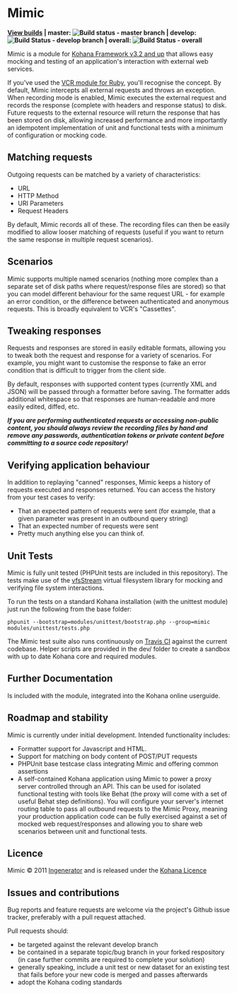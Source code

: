 # Mimic

**[View builds](http://travis-ci.org/acoulton/mimic) | master: ![Build status - master branch](https://secure.travis-ci.org/acoulton/mimic.png?branch=master) | 
develop: ![Build Status - develop branch](https://secure.travis-ci.org/acoulton/mimic.png?branch=develop) | 
overall: ![Build Status - overall](https://secure.travis-ci.org/acoulton/mimic.png)**

Mimic is a module for [Kohana Framework v3.2 and up](http://kohanaframework.org)
that allows easy mocking and testing of an application's interaction with external
web services.

If you've used the [VCR module for Ruby](https://github.com/myronmarston/vcr),
you'll recognise the concept. By default,
Mimic intercepts all external requests and throws an exception. When recording mode
is enabled, Mimic executes the external request and records the response (complete
with headers and response status) to disk. Future requests to the external resource
will return the response that has been stored on disk, allowing increased performance
and more importantly an idempotent implementation of unit and functional tests with
a minimum of configuration or mocking code.

## Matching requests
Outgoing requests can be matched by a variety of characteristics:

* URL
* HTTP Method
* URI Parameters
* Request Headers

By default, Mimic records all of these. The recording files can then be easily
modified to allow looser matching of requests (useful if you want to return the
same response in multiple request scenarios).

## Scenarios
Mimic supports multiple named scenarios (nothing more complex than a separate
set of disk paths where request/response files are stored) so that you can model
different behaviour for the same request URL - for example an error condition, or
the difference between authenticated and anonymous requests. This is broadly
equivalent to VCR's "Cassettes".

## Tweaking responses
Requests and responses are stored in easily editable formats, allowing you to tweak
both the request and response for a variety of scenarios. For example, you might
want to customise the response to fake an error condition that is difficult
to trigger from the client side.

By default, responses with supported content types (currently XML and JSON) will
be passed through a formatter before saving. The formatter adds additional whitespace
so that responses are human-readable and more easily edited, diffed, etc.

***If you are performing authenticated requests or accessing non-public content,
you should always review the recording files by hand and remove any passwords,
authentication tokens or private content before committing to a source code
repository!***

## Verifying application behaviour
In addition to replaying "canned" responses, Mimic keeps a history of requests
executed and responses returned. You can access the history from your test cases
to verify:

* That an expected pattern of requests were sent (for example, that a given
  parameter was present in an outbound query string)
* That an expected number of requests were sent
* Pretty much anything else you can think of.

## Unit Tests
Mimic is fully unit tested (PHPUnit tests are included in this repository). The
tests make use of the [vfsStream](https://github.com/mikey179/vfsStream)
virtual filesystem library for mocking and verifying file system interactions.

To run the tests on a standard Kohana installation (with the unittest module)
just run the following from the base folder:

    phpunit --bootstrap=modules/unittest/bootstrap.php --group=mimic modules/unittest/tests.php

The Mimic test suite also runs continuously on [Travis CI](http://travis-ci.org/acoulton/mimic) against the current codebase. Helper scripts are provided in the dev/ folder to create a sandbox with up to date Kohana core and required modules.

## Further Documentation
Is included with the module, integrated into the Kohana online userguide.

## Roadmap and stability
Mimic is currently under initial development. Intended functionality includes:

* Formatter support for Javascript and HTML.
* Support for matching on body content of POST/PUT requests
* PHPUnit base testcase class integrating Mimic and offering common assertions
* A self-contained Kohana application using Mimic to power a proxy server controlled
  through an API. This can be used for isolated functional testing with tools like
  Behat (the proxy will come with a set of useful Behat step definitions). You will
  configure your server's internet routing table to pass all outbound requests to
  the Mimic Proxy, meaning your production application code can be fully exercised
  against a set of mocked web request/responses and allowing you to share web scenarios
  between unit and functional tests.


## Licence
Mimic &copy; 2011 [Ingenerator](http://www.ingenerator.com) and is
released under the [Kohana Licence](http://kohanaframework.org/licence)

## Issues and contributions
Bug reports and feature requests are welcome via the project's Github issue tracker,
preferably with a pull request attached.

Pull requests should:

* be targeted against the relevant develop branch
* be contained in a separate topic/bug branch in your forked respository (in case
  further commits are required to complete your solution)
* generally speaking, include a unit test or new dataset for an existing test that
  fails before your new code is merged and passes afterwards
* adopt the Kohana coding standards
